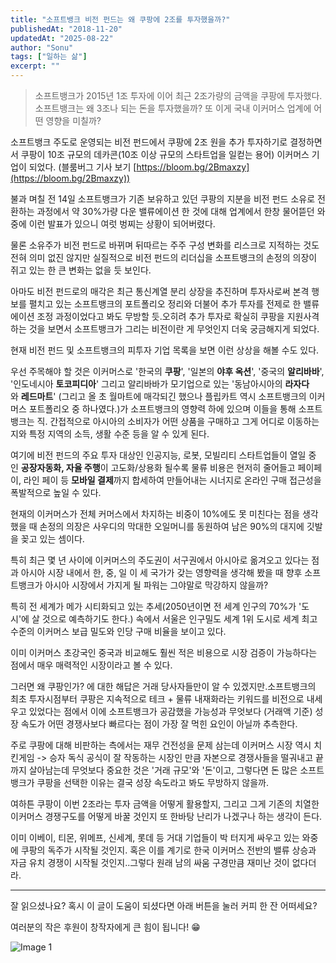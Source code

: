 ```yaml
---
title: "소프트뱅크 비전 펀드는 왜 쿠팡에 2조를 투자했을까?"
publishedAt: "2018-11-20"
updatedAt: "2025-08-22"
author: "Sonu"
tags: ["일하는 삶"]
excerpt: ""
---
```


> 소프트뱅크가 2015년 1조 투자에 이어 최근 2조가량의 금액을 쿠팡에 투자했다.소프트뱅크는 왜 3조나 되는 돈을 투자했을까? 또 이게 국내 이커머스 업계에 어떤 영향을 미칠까?




소프트뱅크 주도로 운영되는 비전 펀드에서 쿠팡에 2조 원을 추가 투자하기로 결정하면서 쿠팡이 10조 규모의 데카콘(10조 이상 규모의 스타트업을 일컫는 용어) 이커머스 기업이 되었다. (블룸버그 기사 보기 [https://bloom.bg/2Bmaxzy](https://bloom.bg/2Bmaxzy))


불과 며칠 전 14일 소프트뱅크가 기존 보유하고 있던 쿠팡의 지분을 비전 펀드 소유로 전환하는 과정에서 약 30%가량 다운 밸류에이션 한 것에 대해 업계에서 한창 물어뜯던 와중에 이런 발표가 있으니 여럿 벙찌는 상황이 되어버렸다.


물론 소유주가 비전 펀드로 바뀌며 뒤따르는 주주 구성 변화를 리스크로 지적하는 것도 전혀 의미 없진 않지만 실질적으로 비전 펀드의 리더십을 소프트뱅크의 손정의 의장이 쥐고 있는 한 큰 변화는 없을 듯 보인다.


아마도 비전 펀드로의 매각은 최근 통신계열 분리 상장을 추진하며 투자사로써 본격 행보를 펼치고 있는 소프트뱅크의 포트폴리오 정리와 더불어 추가 투자를 전제로 한 밸류에이션 조정 과정이었다고 봐도 무방할 듯.오히려 추가 투자로 확실히 쿠팡을 지원사격하는 것을 보면서 소프트뱅크가 그리는 비전이란 게 무엇인지 더욱 궁금해지게 되었다.


현재 비전 펀드 및 소프트뱅크의 피투자 기업 목록을 보면 이런 상상을 해볼 수도 있다.


우선 주목해야 할 것은 이커머스로 '한국의 **쿠팡**', '일본의 **야후 옥션**', '중국의 **알리바바**', '인도네시아 **토코피디아**' 그리고 알리바바가 모기업으로 있는 '동남아시아의 **라자다**와 **레드마트**' (그리고 올 초 월마트에 매각되긴 했으나 플립카트 역시 소프트뱅크의 이커머스 포트폴리오 중 하나였다.)가 소프트뱅크의 영향력 하에 있으며 이들을 통해 소프트뱅크는 직. 간접적으로 아시아의 소비자가 어떤 상품을 구매하고 그게 어디로 이동하는지와 특정 지역의 소득, 생활 수준 등을 알 수 있게 된다.


여기에 비전 펀드의 주요 투자 대상인 인공지능, 로봇, 모빌리티 스타트업들이 열일 중인 **공장자동화, 자율 주행**이 고도화/상용화 될수록 물류 비용은 현저히 줄어들고 페이페이, 라인 페이 등 **모바일 결제**까지 합세하여 만들어내는 시너지로 온라인 구매 접근성을 폭발적으로 높일 수 있다.


현재의 이커머스가 전체 커머스에서 차지하는 비중이 10%에도 못 미친다는 점을 생각했을 때 손정의 의장은 사우디의 막대한 오일머니를 동원하여 남은 90%의 대지에 깃발을 꽂고 있는 셈이다.


특히 최근 몇 년 사이에 이커머스의 주도권이 서구권에서 아시아로 옮겨오고 있다는 점과 아시아 시장 내에서 한, 중, 일 이 세 국가가 갖는 영향력을 생각해 봤을 때 향후 소프트뱅크가 아시아 시장에서 가지게 될 파워는 그야말로 막강하지 않을까?


특히 전 세계가 메가 시티화되고 있는 추세(2050년이면 전 세계 인구의 70%가 '도시'에 살 것으로 예측하기도 한다.) 속에서 서울은 인구밀도 세계 1위 도시로 세계 최고 수준의 이커머스 보급 밀도와 인당 구매 비율을 보이고 있다.


이미 이커머스 초강국인 중국과 비교해도 훨씬 적은 비용으로 시장 검증이 가능하다는 점에서 매우 매력적인 시장이라고 볼 수 있다.


그러면 왜 쿠팡인가? 에 대한 해답은 거래 당사자들만이 알 수 있겠지만.소프트뱅크의 최초 투자시점부터 쿠팡은 지속적으로 테크 + 물류 내재화라는 키워드를 비전으로 내세우고 있었다는 점에서 이에 소프트뱅크가 공감했을 가능성과 무엇보다 (거래액 기준) 성장 속도가 어떤 경쟁사보다 빠르다는 점이 가장 잘 먹힌 요인이 아닐까 추측한다.


주로 쿠팡에 대해 비판하는 측에서는 재무 건전성을 문제 삼는데 이커머스 시장 역시 치킨게임 -> 승자 독식 공식이 잘 작동하는 시장인 만큼 자본으로 경쟁사들을 떨궈내고 끝까지 살아남는데 무엇보다 중요한 것은 '거래 규모'와 '돈'이고, 그렇다면 돈 많은 소프트뱅크가 쿠팡을 선택한 이유는 결국 성장 속도라고 봐도 무방하지 않을까.


여하튼 쿠팡이 이번 2조라는 투자 금액을 어떻게 활용할지, 그리고 그게 기존의 치열한 이커머스 경쟁구도를 어떻게 바꿀 것인지 또 한바탕 난리가 나겠구나 하는 생각이 든다.


이미 이베이, 티몬, 위메프, 신세계, 롯데 등 거대 기업들이 박 터지게 싸우고 있는 와중에 쿠팡의 독주가 시작될 것인지. 혹은 이를 계기로 한국 이커머스 전반의 밸류 상승과 자금 유치 경쟁이 시작될 것인지..그렇다 원래 남의 싸움 구경만큼 재미난 것이 없다더라.


---


잘 읽으셨나요? 혹시 이 글이 도움이 되셨다면 아래 버튼을 눌러 커피 한 잔 어떠세요?


여러분의 작은 후원이 창작자에게 큰 힘이 됩니다! 😁

![Image 1](/images/why-vision-fund-invests-to-coupang-img-1.png)

